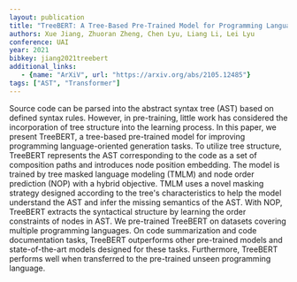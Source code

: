 ```yaml
---
layout: publication
title: "TreeBERT: A Tree-Based Pre-Trained Model for Programming Language"
authors: Xue Jiang, Zhuoran Zheng, Chen Lyu, Liang Li, Lei Lyu
conference: UAI
year: 2021
bibkey: jiang2021treebert
additional_links:
   - {name: "ArXiV", url: "https://arxiv.org/abs/2105.12485"}
tags: ["AST", "Transformer"]
---
```

Source code can be parsed into the abstract syntax tree (AST) based on defined syntax rules. However, in pre-training, little work has considered the incorporation of tree structure into the learning process. In this paper, we present TreeBERT, a tree-based pre-trained model for improving programming language-oriented generation tasks. To utilize tree structure, TreeBERT represents the AST corresponding to the code as a set of composition paths and introduces node position embedding. The model is trained by tree masked language modeling (TMLM) and node order prediction (NOP) with a hybrid objective. TMLM uses a novel masking strategy designed according to the tree's characteristics to help the model understand the AST and infer the missing semantics of the AST. With NOP, TreeBERT extracts the syntactical structure by learning the order constraints of nodes in AST. We pre-trained TreeBERT on datasets covering multiple programming languages. On code summarization and code documentation tasks, TreeBERT outperforms other pre-trained models and state-of-the-art models designed for these tasks. Furthermore, TreeBERT performs well when transferred to the pre-trained unseen programming language. 
